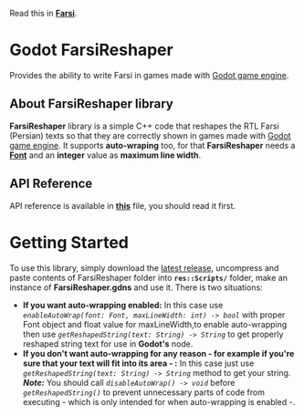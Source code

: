 Read this in **[Farsi](https://github.com/alirezah95/GodotFarsiReshaper/blob/main/docs/README_fa-IR.md)**.
# Godot FarsiReshaper
Provides the ability to write Farsi in games made with [Godot game engine](https://godotengine.org/).

## About FarsiReshaper library
**FarsiReshaper** library is a simple C++ code that reshapes the RTL Farsi (Persian) texts so that they are correctly shown in games made with [Godot game engine](https://godotengine.org/). It supports **auto-wraping** too, for that **FarsiReshaper** needs a [**Font**](https://docs.godotengine.org/en/stable/classes/class_font.html) and an **integer** value as **maximum line width**.

## API Reference
API reference is available in **[this](https://github.com/alirezah95/GodotFarsiReshaper/blob/main/docs/reference.md)** file, you should read it first.

# Getting Started
To use this library, simply download the [latest release](https://github.com/alirezah95/GodotFarsiReshaper/releases), uncompress and paste contents of FarsiReshaper folder into **`res::Scripts/`** folder, make an instance of **FarsiReshaper.gdns** and use it. There is two situations:
* **If you want auto-wrapping enabled:** In this case use *`enableAutoWrap(font: Font, maxLineWidth: int) -> bool`* with proper Font object and float value for maxLineWidth,to enable auto-wrapping then use *`getReshapedString(text: String) -> String`* to get properly reshaped string text for use in **Godot's** node.
* **If you don't want auto-wrapping for any reason - for example if you're sure that your text will fit into its area - :** In this case just use *`getReshapedString(text: String) -> String`* method to get your string.
***Note:*** You should call *`disableAutoWrap() -> void`* before *`getReshapedString()`* to prevent unnecessary parts of code from executing - which is only intended for when auto-wrapping is enabled -.
